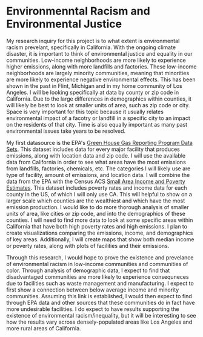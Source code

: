 # Environmenntal Racism and Environmental Justice
My research inquiry for this project is to what extent is environmental racism prevelant, specifically in California. With the ongoing climate disaster, it is important to think of environmental justice and equality in our communities. Low-income neighborhoods are more likely to experience higher emissions, along with more landfills and factories. These low-income neighborhoods are largely minority communities, meaning that minorities are more likely to experience negative environmental effects. This has been shown in the past in Flint, Michigan and in my home community of Los Angeles. I will be looking specifically at data by county or zip code in California. Due to the large differences in demographics within counties, it will likely be best to look at smaller units of area, such as zip code or city. Space is very important for this topic because it usually relates environmental impact of a facotry or landfill in a specific city to an impact on the residents of that city. Time is also equally important as many past environmental issues take years to be resolved. 

My first datasource is the EPA's [Green House Gas Reporting Program Data Sets](https://www.epa.gov/ghgreporting/ghg-reporting-program-data-sets). This dataset includes data for every major facility that produces emissions, along with location data and zip code. I will use the available data from California in order to see what areas have the most emissions from landfills, factories, chemicals, etc. The categories I will likely use are type of facility, amount of emissions, and location data. I will combine the data from the EPA with the Census ACS [Small Area Income and Poverty Estimates](https://www.census.gov/data/datasets/2019/demo/saipe/2019-state-and-county.html). This dataset includes poverty rates and income data for each county in the US, of which I will only use CA. This will helpful to show on a larger scale which counties are the wealthiest and which have the most emission production. I would like to do more thorough analysis of smaller units of area, like cities or zip code, and into the demographics of these counties. I will need to find more data to look at some specific areas within California that have both high poverty rates and high emissions. I plan to create visualizations comparing the emissions, income, and demographics of key areas. Additionally, I will create maps that show both median income or poverty rates, along with plots of facilities and their emissions.

Through this research, I would hope to prove the existence and prevelance of environmental racism in low-income communities and communities of color. Through analysis of demographic data, I expect to find that disadvantaged communities are more likely to experience consequneces due to facilities such as waste management and manufacturing. I expect to first show a connection between below average income and minority communities. Assuming this link is established, I would then expect to find through EPA data and other sources that these communities do in fact have more undesirable facilities. I do expect to have results supporting the existence of environmental racism/inequality, but it will be interesting to see how the results vary across densely-populated areas like Los Angeles and more rural areas of California.
